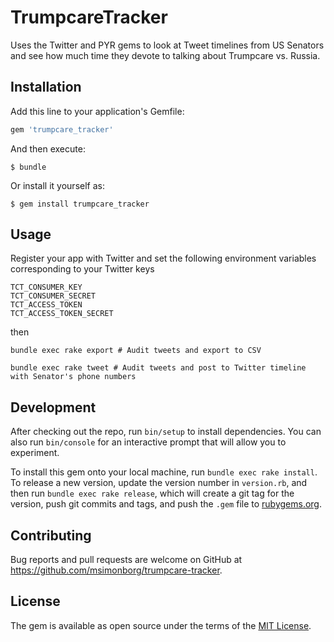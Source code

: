 # TrumpcareTracker

Uses the Twitter and PYR gems to look at Tweet timelines from US Senators and see how much time they devote to talking about Trumpcare vs. Russia.

## Installation

Add this line to your application's Gemfile:

```ruby
gem 'trumpcare_tracker'
```

And then execute:

    $ bundle

Or install it yourself as:

    $ gem install trumpcare_tracker

## Usage

Register your app with Twitter and set the following environment variables corresponding to your Twitter keys
```
TCT_CONSUMER_KEY
TCT_CONSUMER_SECRET
TCT_ACCESS_TOKEN
TCT_ACCESS_TOKEN_SECRET
```
then

```
bundle exec rake export # Audit tweets and export to CSV

bundle exec rake tweet # Audit tweets and post to Twitter timeline with Senator's phone numbers
```

## Development

After checking out the repo, run `bin/setup` to install dependencies. You can also run `bin/console` for an interactive prompt that will allow you to experiment.

To install this gem onto your local machine, run `bundle exec rake install`. To release a new version, update the version number in `version.rb`, and then run `bundle exec rake release`, which will create a git tag for the version, push git commits and tags, and push the `.gem` file to [rubygems.org](https://rubygems.org).

## Contributing

Bug reports and pull requests are welcome on GitHub at https://github.com/msimonborg/trumpcare-tracker.


## License

The gem is available as open source under the terms of the [MIT License](http://opensource.org/licenses/MIT).

